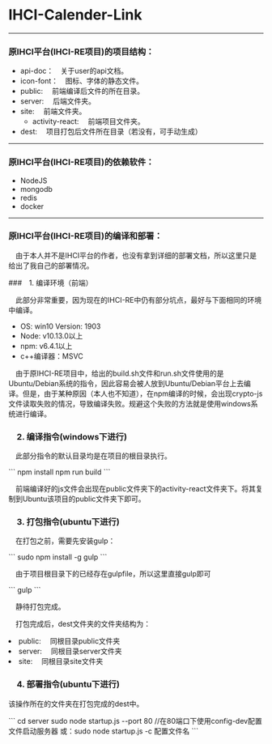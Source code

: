 # IHCI-Calender-Link
*****
### 原IHCI平台(IHCI-RE项目)的项目结构：
* api-doc：&emsp;关于user的api文档。
* icon-font：&emsp;图标、字体的静态文件。
* public: &emsp;前端编译后文件的所在目录。
* server: &emsp;后端文件夹。
* site: &emsp;前端文件夹。
    * activity-react: &emsp;前端项目文件夹。
* dest: &emsp;项目打包后文件所在目录（若没有，可手动生成）
*****
### 原IHCI平台(IHCI-RE项目)的依赖软件：
* NodeJS
* mongodb
* redis
* docker
*****
### 原IHCI平台(IHCI-RE项目)的编译和部署：
<p>&emsp;由于本人并不是IHCI平台的作者，也没有拿到详细的部署文档，所以这里只是给出了我自己的部署情况。</p>
###&emsp;1. 编译环境（前端）
<p>&emsp;此部分非常重要，因为现在的IHCI-RE中仍有部分坑点，最好与下面相同的环境中编译。</p>
<ul>
    <li>OS: win10 Version: 1903</li>
    <li>Node: v10.13.0以上</li>
    <li>npm: v6.4.1以上</li>
    <li>c++编译器：MSVC</li>
</ul>
<p>&emsp;由于原IHCI-RE项目中，给出的build.sh文件和run.sh文件使用的是Ubuntu/Debian系统的指令，因此容易会被人放到Ubuntu/Debian平台上去编译。但是，由于某种原因（本人也不知道），在npm编译的时候，会出现crypto-js文件读取失败的情况，导致编译失败。规避这个失败的方法就是使用windows系统进行编译。</p>

### &emsp;2. 编译指令(windows下进行)
<p>&emsp;此部分指令的默认目录均是在项目的根目录执行。</p>
```
    npm install
    npm run build
```
<p>&emsp;前端编译好的js文件会出现在public文件夹下的activity-react文件夹下。将其复制到Ubuntu该项目的public文件夹下即可。</p>

### &emsp;3. 打包指令(ubuntu下进行)
<p>&emsp;在打包之前，需要先安装gulp：</p>
```
    sudo npm install -g gulp
```
<p>&emsp;由于项目根目录下的已经存在gulpfile，所以这里直接gulp即可</p>
```
    gulp
```
<p>&emsp;静待打包完成。</p>
<p>&emsp;打包完成后，dest文件夹的文件夹结构为：</p>
<li>public: &emsp;同根目录public文件夹
<li>server: &emsp;同根目录server文件夹
<li>site: &emsp;同根目录site文件夹

### &emsp;4. 部署指令(ubuntu下进行)
<p>该操作所在的文件夹在打包完成的dest中。</p>
```
    cd server
    sudo node startup.js --port 80 //在80端口下使用config-dev配置文件启动服务器
    或：sudo node startup.js -c 配置文件名
```
